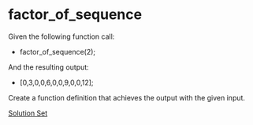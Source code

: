 # factor_of_sequence

Given the following function call:
- factor_of_sequence(2);

And the resulting output:
- [0,3,0,0,6,0,0,9,0,0,12];

Create a function definition that achieves the output with the given input. 

<a href="http://jsbin.com/jifawu/edit?html,js,output" target="_blank">Solution Set</a>


